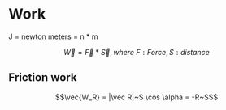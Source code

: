 # Work

J = newton meters = n \* m

$$\vec W = \vec F * \vec S, where~F:Force,S:distance$$

## Friction work

$$\vec{W_R} = |\vec R|~S \cos \alpha = -R~S$$
